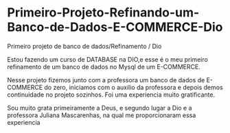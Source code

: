 # Primeiro-Projeto-Refinando-um-Banco-de-Dados-E-COMMERCE-Dio
Primeiro projeto de banco de dados/Refinamento / Dio

Estou fazendo um curso de DATABASE na DIO,e esse é o meu primeiro 
refinamento de um banco de dados no Mysql de um E-COMMERCE.
 
Nesse projeto fizemos junto com a professora 
um banco de dados de E-COMMERCE do zero, 
iniciamos com o auxilio da professora e 
depois demos continuidade no projeto sozinhos.
  Foi uma experiencia muito gratificante. 

  Sou muito grata primeiramente a Deus, 
  e segundo lugar a Dio e a professora Juliana Mascarenhas,
   na qual me proporcionaram essa experiencia
